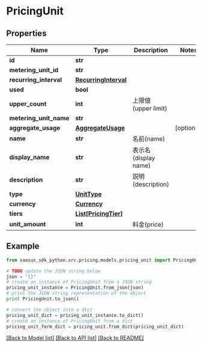 # PricingUnit


## Properties
Name | Type | Description | Notes
------------ | ------------- | ------------- | -------------
**id** | **str** |  | 
**metering_unit_id** | **str** |  | 
**recurring_interval** | [**RecurringInterval**](RecurringInterval.md) |  | 
**used** | **bool** |  | 
**upper_count** | **int** | 上限値(upper limit) | 
**metering_unit_name** | **str** |  | 
**aggregate_usage** | [**AggregateUsage**](AggregateUsage.md) |  | [optional] 
**name** | **str** | 名前(name) | 
**display_name** | **str** | 表示名(display name) | 
**description** | **str** | 説明(description) | 
**type** | [**UnitType**](UnitType.md) |  | 
**currency** | [**Currency**](Currency.md) |  | 
**tiers** | [**List[PricingTier]**](PricingTier.md) |  | 
**unit_amount** | **int** | 料金(price) | 

## Example

```python
from saasus_sdk_python.src.pricing.models.pricing_unit import PricingUnit

# TODO update the JSON string below
json = "{}"
# create an instance of PricingUnit from a JSON string
pricing_unit_instance = PricingUnit.from_json(json)
# print the JSON string representation of the object
print PricingUnit.to_json()

# convert the object into a dict
pricing_unit_dict = pricing_unit_instance.to_dict()
# create an instance of PricingUnit from a dict
pricing_unit_form_dict = pricing_unit.from_dict(pricing_unit_dict)
```
[[Back to Model list]](../README.md#documentation-for-models) [[Back to API list]](../README.md#documentation-for-api-endpoints) [[Back to README]](../README.md)


